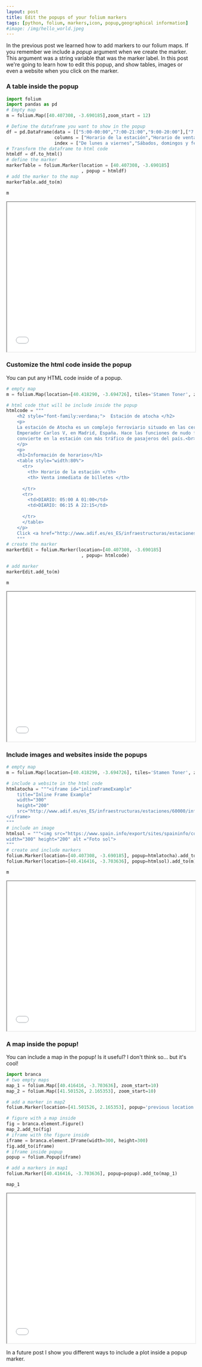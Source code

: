 ```yaml
---
layout: post
title: Edit the popups of your folium markers
tags: [python, folium, markers,icon, popup,geographical information]
#image: /img/hello_world.jpeg
---
```


In the previous post we learned how to add markers to our folium maps. If you remember we include a *popup* argument when we create the marker. This argument was a string variable that was the marker label. In this post we're going to learn how to edit this popup, and show tables, images or even a website when you click on the marker.

### A table inside the popup

```python
import folium
import pandas as pd
# Empty map
m = folium.Map([40.407308, -3.690185],zoom_start = 12)

# Define the dataframe you want to show in the popup
df = pd.DataFrame(data = [["5:00-00:00","7:00-21:00","9:00-20:00"],["7:00-00:00","9:00-20:00","9:00-15:00"]],
                  columns = ["Horario de la estación","Horario de venta de billetes","Horario atención cliente"],
                  index = ["De lunes a viernes","Sábados, domingos y festivos"])
# Transform the dataframe to html code
htmldf = df.to_html()
# define the marker
markerTable = folium.Marker(location = [40.407308, -3.690185]
                            , popup = htmldf)
# add the marker to the map
markerTable.add_to(m)

m
```
<iframe id="inlineFrameExample"
    title="Inline Frame Example"
    width="100%"
    height="400"
    src="/assets/2018-10-01-folium/MapaAtocha_PopUptabla.html">
</iframe>

### Customize the html code inside the popup

You can put any HTML code inside of a popup.

```python
# empty map
m = folium.Map(location=[40.418290, -3.694726], tiles='Stamen Toner', zoom_start=13)

# html code that will be include inside the popup
htmlcode = """
    <h2 style="font-family:verdana;">  Estación de atocha </h2>
    <p>
    La estación de Atocha es un complejo ferroviario situado en las cercanías de la plaza del
    Emperador Carlos V, en Madrid, España. Hace las funciones de nudo ferroviario, y esto la 
    convierte en la estación con más tráfico de pasajeros del país.<br><br>
    </p>
    <p>
    <h1>Información de horarios</h1>
    <table style="width:80%">
      <tr>
        <th> Horario de la estación </th>
        <th> Venta inmediata de billetes </th> 
        
      </tr>
      <tr>
        <td>DIARIO: 05:00 A 01:00</td>
        <td>DIARIO: 06:15 A 22:15</td>
        
      </tr>
      </table>
    </p>
    Click <a href="http://www.adif.es/es_ES/infraestructuras/estaciones/60000/informacion_000070.shtml">aqui</a> para tener más información.    
    """ 
# create the marker
markerEdit = folium.Marker(location=[40.407308, -3.690185]
                            , popup= htmlcode)

# add marker
markerEdit.add_to(m)

m
```
<iframe id="inlineFrameExample"
    title="Inline Frame Example"
    width="100%"
    height="400"
    src="/assets/2018-10-01-folium/MapaAtocha_PopUpConEstilo.html">
</iframe>

### Include images and websites inside the popups

```python
# empty map
m = folium.Map(location=[40.418290, -3.694726], tiles='Stamen Toner', zoom_start=13)

# include a website in the html code
htmlatocha = """<iframe id="inlineFrameExample"
    title="Inline Frame Example"
    width="300"
    height="200"
    src="http://www.adif.es/es_ES/infraestructuras/estaciones/60000/informacion_000070.shtml">
</iframe>
"""
# include an image
htmlsol = """<img src="https://www.spain.info/export/sites/spaininfo/comun/carrusel-recursos/madrid/puerta-del-sol-madrid-71220719-istock.jpg_369272544.jpg" alt="Flowers in Chania"
width="300" height="200" alt ="Foto sol">
"""
# create and include markers
folium.Marker(location=[40.407308, -3.690185], popup=htmlatocha).add_to(m)
folium.Marker(location=[40.416416, -3.703636], popup=htmlsol).add_to(m)

m
```
<iframe id="inlineFrameExample"
    title="Inline Frame Example"
    width="100%"
    height="400"
    src="/assets/2018-10-01-folium/MapaAtocha_FotosWeb.html">
</iframe>

### A map inside the popup!

You can include a map in the popup! Is it useful? I don't think so... but it's cool!

```python
import branca
# two empty maps
map_1 = folium.Map([40.416416, -3.703636], zoom_start=10)
map_2 = folium.Map([41.501526, 2.165353], zoom_start=10)

# add a marker in map2
folium.Marker(location=[41.501526, 2.165353], popup='previous location').add_to(map_2)

# figure with a map inside
fig = branca.element.Figure()
map_2.add_to(fig)
# iframe with the figure inside 
iframe = branca.element.IFrame(width=300, height=300)
fig.add_to(iframe)
# iframe inside popup
popup = folium.Popup(iframe)

# add a markers in map1 
folium.Marker([40.416416, -3.703636], popup=popup).add_to(map_1)

map_1
```
<iframe id="inlineFrameExample"
    title="Inline Frame Example"
    width="100%"
    height="400"
    src="/assets/2018-10-01-folium/MapaDentrodeMapa.html">
</iframe>


In a future post I show you different ways to include a plot inside a popup marker.

